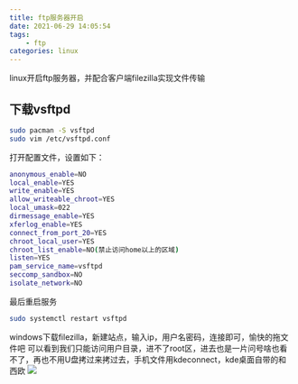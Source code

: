 ```yaml
---
title: ftp服务器开启
date: 2021-06-29 14:05:54
tags: 
    - ftp
categories: linux
---
```

linux开启ftp服务器，并配合客户端filezilla实现文件传输
<!--more-->
## 下载vsftpd
```bash
sudo pacman -S vsftpd
sudo vim /etc/vsftpd.conf
```
打开配置文件，设置如下：
```bash
anonymous_enable=NO
local_enable=YES
write_enable=YES
allow_writeable_chroot=YES
local_umask=022
dirmessage_enable=YES
xferlog_enable=YES
connect_from_port_20=YES
chroot_local_user=YES
chroot_list_enable=NO(禁止访问home以上的区域)
listen=YES
pam_service_name=vsftpd
seccomp_sandbox=NO
isolate_network=NO
```
最后重启服务
```bash
sudo systemctl restart vsftpd
```
windows下载filezilla，新建站点，输入ip，用户名密码，连接即可，愉快的拖文件吧
可以看到我们只能访问用户目录，进不了root区，进去也是一片问号啥也看不了，再也不用U盘拷过来拷过去，手机文件用kdeconnect，kde桌面自带的和西欧
![](filezilla.png)